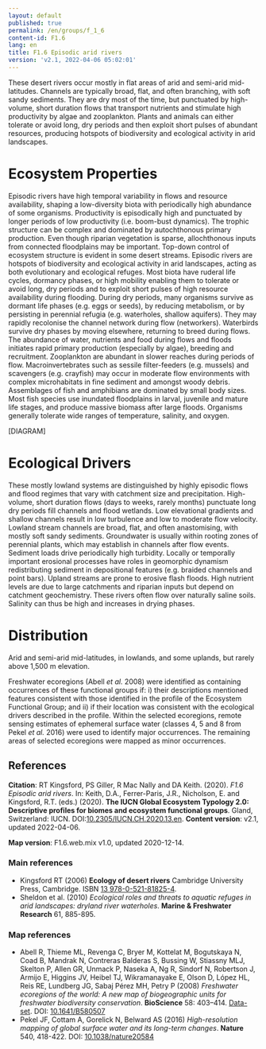 ```yaml
---
layout: default
published: true
permalink: /en/groups/f_1_6
content-id: F1.6
lang: en
title: F1.6 Episodic arid rivers
version: 'v2.1, 2022-04-06 05:02:01'
---
```


These desert rivers occur mostly in flat areas of arid and semi-arid mid-latitudes. Channels are typically broad, flat, and often branching, with soft sandy sediments. They are dry most of the time, but punctuated by high-volume, short duration flows that transport nutrients and stimulate high productivity by algae and zooplankton. Plants and animals can either tolerate or avoid long, dry periods and then exploit short pulses of abundant resources, producing hotspots of biodiversity and ecological activity in arid landscapes.

# Ecosystem Properties
 
Episodic rivers have high temporal variability in flows and resource availability, shaping a low-diversity biota with periodically high abundance of some organisms. Productivity is episodically high and punctuated by longer periods of low productivity (i.e. boom-bust dynamics). The trophic structure can be complex and dominated by autochthonous primary production. Even though riparian vegetation is sparse, allochthonous inputs from connected floodplains may be important. Top-down control of ecosystem structure is evident in some desert streams. Episodic rivers are hotspots of biodiversity and ecological activity in arid landscapes, acting as both evolutionary and ecological refuges. Most biota have ruderal life cycles, dormancy phases, or high mobility enabling them to tolerate or avoid long, dry periods and to exploit short pulses of high resource availability during flooding. During dry periods, many organisms survive as dormant life phases (e.g. eggs or seeds), by reducing metabolism, or by persisting in perennial refugia (e.g. waterholes, shallow aquifers). They may rapidly recolonise the channel network during flow (networkers). Waterbirds survive dry phases by moving elsewhere, returning to breed during flows. The abundance of water, nutrients and food during flows and floods initiates rapid primary production (especially by algae), breeding and recruitment. Zooplankton are abundant in slower reaches during periods of flow. Macroinvertebrates such as sessile filter-feeders (e.g. mussels) and scavengers (e.g. crayfish) may occur in moderate flow environments with complex microhabitats in fine sediment and amongst woody debris. Assemblages of fish and amphibians are dominated by small body sizes. Most fish species use inundated floodplains in larval, juvenile and mature life stages, and produce massive biomass after large floods. Organisms generally tolerate wide ranges of temperature, salinity, and oxygen.

[DIAGRAM]

# Ecological Drivers
 
These mostly lowland systems are distinguished by highly episodic flows and flood regimes that vary with catchment size and precipitation. High-volume, short duration flows (days to weeks, rarely months) punctuate long dry periods fill channels and flood wetlands. Low elevational gradients and shallow channels result in low turbulence and low to moderate flow velocity. Lowland stream channels are broad, flat, and often anastomising, with mostly soft sandy sediments. Groundwater is usually within rooting zones of perennial plants, which may establish in channels after flow events. Sediment loads drive periodically high turbidity. Locally or temporally important erosional processes have roles in geomorphic dynamism redistributing sediment in depositional features (e.g. braided channels and point bars). Upland streams are prone to erosive flash floods. High nutrient levels are due to large catchments and riparian inputs but depend on catchment geochemistry. These rivers often flow over naturally saline soils. Salinity can thus be high and increases in drying phases.
 
# Distribution
 
Arid and semi-arid mid-latitudes, in lowlands, and some uplands, but rarely above 1,500 m elevation.

Freshwater ecoregions (Abell _et al._ 2008) were identified as containing occurrences of these functional groups if: i) their descriptions mentioned features consistent with those identified in the profile of the Ecosystem Functional Group; and ii) if their location was consistent with the ecological drivers described in the profile. Within the selected ecoregions, remote sensing estimates of ephemeral surface water (classes 4, 5 and 8 from Pekel _et al._ 2016) were used to identify major occurrences. The remaining areas of selected ecoregions were mapped as minor occurrences.

## References

**Citation**: RT Kingsford, PS Giller, R Mac Nally and DA Keith. (2020). *F1.6 Episodic arid rivers*. In: Keith, D.A., Ferrer-Paris, J.R., Nicholson, E. and Kingsford, R.T. (eds.) (2020). **The IUCN Global Ecosystem Typology 2.0: Descriptive profiles for biomes and ecosystem functional groups**. Gland, Switzerland: IUCN. DOI:[10.2305/IUCN.CH.2020.13.en](https://doi.org/10.2305/IUCN.CH.2020.13.en).
**Content version**: v2.1, updated 2022-04-06.

**Map version**: F1.6.web.mix v1.0, updated 2020-12-14.

### Main references
* Kingsford RT (2006) **Ecology of desert rivers** Cambridge University Press, Cambridge. ISBN [13 978-0-521-81825-4](www.cambridge.org/9780521818254).
* Sheldon et al. (2010) *Ecological roles and threats to aquatic refuges in arid landscapes: dryland river waterholes*. **Marine & Freshwater Research** 61, 885-895.

### Map references
* Abell R, Thieme ML, Revenga C, Bryer M, Kottelat M, Bogutskaya N, Coad B, Mandrak N, Contreras Balderas S, Bussing W, Stiassny MLJ, Skelton P, Allen GR, Unmack P, Naseka A, Ng R, Sindorf N, Robertson J, Armijo E, Higgins JV, Heibel TJ, Wikramanayake E, Olson D, López HL, Reis RE, Lundberg JG, Sabaj Pérez MH, Petry P  (2008) *Freshwater ecoregions of the world: A new map of biogeographic units for freshwater biodiversity conservation*. **BioScience** 58: 403–414. [Data-set](http://www.feow.org). DOI: [10.1641/B580507](http://doi.org/10.1641/B580507)
* Pekel JF, Cottam A, Gorelick N, Belward AS (2016) *High-resolution mapping of global surface water and its long-term changes*. **Nature** 540, 418-422. DOI: [10.1038/nature20584](http://doi.org/10.1038/nature20584)
